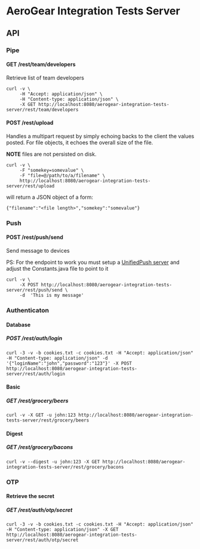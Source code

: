 # AeroGear Integration Tests Server

## API

### Pipe

#### GET /rest/team/developers

Retrieve list of team developers

```
curl -v \
     -H "Accept: application/json" \
     -H "Content-type: application/json" \
     -X GET http://localhost:8080/aerogear-integration-tests-server/rest/team/developers
```


#### POST /rest/upload

Handles a multipart request by simply echoing backs to the client the values posted. For file objects, it echoes the overall size of the file.

**NOTE** files are not persisted on disk.

```
curl -v \
	 -F "somekey=somevalue" \
	 -F "file=@/path/to/a/filename" \
	 http://localhost:8080/aerogear-integration-tests-server/rest/upload
```

will return a JSON object of a form:

```
{"filename":"<file length>","somekey":"somevalue"}
```

### Push

#### POST /rest/push/send

Send message to devices

PS: For the endpoint to work you must setup a [UnifiedPush server](https://github.com/aerogear/aerogear-unifiedpush-server/) and adjust the Constants.java file to point to it

```
curl -v \
     -X POST http://localhost:8080/aerogear-integration-tests-server/rest/push/send \
     -d  'This is my message'
```

### Authenticaton

#### Database
##### POST /rest/auth/login

```
curl -3 -v -b cookies.txt -c cookies.txt -H "Accept: application/json" -H "Content-type: application/json" -d '{"loginName":"john","password":"123"}' -X POST http://localhost:8080/aerogear-integration-tests-server/rest/auth/login
```

#### Basic

##### GET /rest/grocery/beers
```
curl -v -X GET -u john:123 http://localhost:8080/aerogear-integration-tests-server/rest/grocery/beers

```

#### Digest

##### GET /rest/grocery/bacons

```
curl -v --digest -u john:123 -X GET http://localhost:8080/aerogear-integration-tests-server/rest/grocery/bacons
```

### OTP

#### Retrieve the secret
##### GET /rest/auth/otp/secret

```
curl -3 -v -b cookies.txt -c cookies.txt -H "Accept: application/json" -H "Content-type: application/json" -X GET http://localhost:8080/aerogear-integration-tests-server/rest/auth/otp/secret
```


